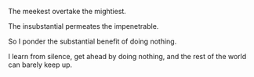 The meekest
overtake the mightiest.

The insubstantial
permeates the impenetrable.

So I ponder
the substantial benefit of doing nothing.

I learn from silence,
get ahead by doing nothing,
and the rest of the world can barely keep up.
